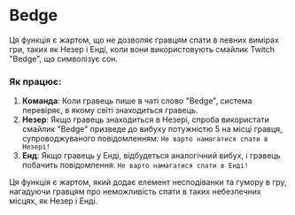 # Bedge

Ця функція є жартом, що не дозволяє гравцям спати в певних вимірах гри, таких як Незер і Енді, коли вони використовують смайлик Twitch "Bedge", що символізує сон.

### Як працює:

1. **Команда**: Коли гравець пише в чаті слово "Bedge", система перевіряє, в якому світі знаходиться гравець.
2. **Незер**: Якщо гравець знаходиться в Незері, спроба використати смайлик "Bedge" призведе до вибуху потужністю 5 на місці гравця, супроводжуваного повідомленням: `Не варто намагатися спати в Незері!`
3. **Енд**: Якщо гравець у Енді, відбудеться аналогічний вибух, і гравець побачить повідомлення: `Не варто намагатися спати в Енді!`

Ця функція є жартом, який додає елемент несподіванки та гумору в гру, нагадуючи гравцям про неможливість спати в таких небезпечних місцях, як Незер і Енді.